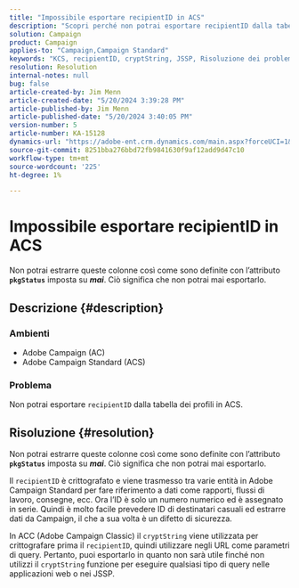 ```yaml
---
title: "Impossibile esportare recipientID in ACS"
description: "Scopri perché non potrai esportare recipientID dalla tabella del profilo in Adobe Campaign Standard (ACS)."
solution: Campaign
product: Campaign
applies-to: "Campaign,Campaign Standard"
keywords: "KCS, recipientID, cryptString, JSSP, Risoluzione dei problemi, ACS, Adobe Campaign Standard, AC, Adobe Campaign"
resolution: Resolution
internal-notes: null
bug: false
article-created-by: Jim Menn
article-created-date: "5/20/2024 3:39:28 PM"
article-published-by: Jim Menn
article-published-date: "5/20/2024 3:40:05 PM"
version-number: 5
article-number: KA-15128
dynamics-url: "https://adobe-ent.crm.dynamics.com/main.aspx?forceUCI=1&pagetype=entityrecord&etn=knowledgearticle&id=eb80451f-bf16-ef11-9f8a-6045bd006268"
source-git-commit: 8251bba276bbd72fb9841630f9af12add9d47c10
workflow-type: tm+mt
source-wordcount: '225'
ht-degree: 1%

---
```


# Impossibile esportare recipientID in ACS


Non potrai estrarre queste colonne così come sono definite con l’attributo <b>`pkgStatus`</b> imposta su <b>*mai</b>*. Ciò significa che non potrai mai esportarlo.

## Descrizione {#description}


### <b>Ambienti</b>

- Adobe Campaign (AC)
- Adobe Campaign Standard (ACS)


### <b>Problema</b>

Non potrai esportare `recipientID` dalla tabella dei profili in ACS.


## Risoluzione {#resolution}


Non potrai estrarre queste colonne così come sono definite con l’attributo <b>`pkgStatus`</b> imposta su <b>*mai</b>*. Ciò significa che non potrai mai esportarlo.

Il `recipientID` è crittografato e viene trasmesso tra varie entità in Adobe Campaign Standard per fare riferimento a dati come rapporti, flussi di lavoro, consegne, ecc. Ora l’ID è solo un numero numerico ed è assegnato in serie. Quindi è molto facile prevedere ID di destinatari casuali ed estrarre dati da Campaign, il che a sua volta è un difetto di sicurezza.

In ACC (Adobe Campaign Classic) il `cryptString` viene utilizzata per crittografare prima il `recipientID`, quindi utilizzare negli URL come parametri di query. Pertanto, puoi esportarlo in quanto non sarà utile finché non utilizzi il `cryptString` funzione per eseguire qualsiasi tipo di query nelle applicazioni web o nei JSSP.

